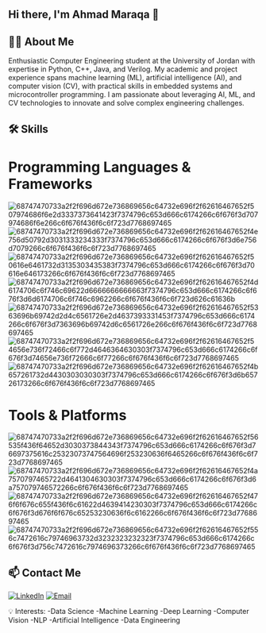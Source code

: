 ## Hi there, I'm Ahmad Maraqa 👋

## 👨‍💻 About Me

Enthusiastic Computer Engineering student at the University of Jordan with expertise in Python, C++, Java, and Verilog. My academic and project experience spans machine learning (ML), artificial intelligence (AI), and computer vision (CV), with practical skills in embedded systems and microcontroller programming. I am passionate about leveraging AI, ML, and CV technologies to innovate and solve complex engineering challenges.

## 🛠️ Skills

# Programming Languages & Frameworks

![68747470733a2f2f696d672e736869656c64732e696f2f62616467652f507974686f6e2d3337373641423f7374796c653d666c6174266c6f676f3d707974686f6e266c6f676f436f6c6f723d7768697465](https://github.com/user-attachments/assets/cce09cce-686b-4291-87d1-4ae2654b7d97)
![68747470733a2f2f696d672e736869656c64732e696f2f62616467652f4e756d50792d3031333234333f7374796c653d666c6174266c6f676f3d6e756d7079266c6f676f436f6c6f723d7768697465](https://github.com/user-attachments/assets/691f8e37-bf46-4019-ae68-3ccbe6a9c642)
![68747470733a2f2f696d672e736869656c64732e696f2f62616467652f50616e6461732d3135303435383f7374796c653d666c6174266c6f676f3d70616e646173266c6f676f436f6c6f723d7768697465](https://github.com/user-attachments/assets/9e2b28f2-5e10-4370-bc5d-5b8d4a668d93)
![68747470733a2f2f696d672e736869656c64732e696f2f62616467652f4d6174706c6f746c69622d6666666666663f7374796c653d666c6174266c6f676f3d6d6174706c6f746c6962266c6f676f436f6c6f723d626c61636b](https://github.com/user-attachments/assets/0f1703ea-c73f-4c52-976e-430411e7bf06)
![68747470733a2f2f696d672e736869656c64732e696f2f62616467652f5363696b69742d2d4c6561726e2d4637393331453f7374796c653d666c6174266c6f676f3d7363696b69742d6c6561726e266c6f676f436f6c6f723d7768697465](https://github.com/user-attachments/assets/4dca0604-905b-4360-b325-ac1bdd5854d2)
![68747470733a2f2f696d672e736869656c64732e696f2f62616467652f54656e736f72466c6f772d4646364630303f7374796c653d666c6174266c6f676f3d74656e736f72666c6f77266c6f676f436f6c6f723d7768697465](https://github.com/user-attachments/assets/76a9ec62-9edb-4a78-90df-2a4ea62e9a06)
![68747470733a2f2f696d672e736869656c64732e696f2f62616467652f4b657261732d4430303030303f7374796c653d666c6174266c6f676f3d6b65726173266c6f676f436f6c6f723d7768697465](https://github.com/user-attachments/assets/d90a693a-8ed5-4a0b-9a8b-1f8411d461c7)


# Tools & Platforms
![68747470733a2f2f696d672e736869656c64732e696f2f62616467652f56535f436f64652d3030373844343f7374796c653d666c6174266c6f676f3d76697375616c25323073747564696f253230636f6465266c6f676f436f6c6f723d7768697465](https://github.com/user-attachments/assets/3b3a253f-3e0c-4684-ac1b-04a3f703c988)
![68747470733a2f2f696d672e736869656c64732e696f2f62616467652f4a7570797465722d4641304630303f7374796c653d666c6174266c6f676f3d6a757079746572266c6f676f436f6c6f723d7768697465](https://github.com/user-attachments/assets/b23d79c4-351e-4cce-8920-890dfc7b52ce)
![68747470733a2f2f696d672e736869656c64732e696f2f62616467652f476f6f676c655f436f6c61622d4639414230303f7374796c653d666c6174266c6f676f3d676f6f676c65253230636f6c6162266c6f676f436f6c6f723d7768697465](https://github.com/user-attachments/assets/85bafb65-9b38-4718-a6b4-d97b7ee9c5eb)
![68747470733a2f2f696d672e736869656c64732e696f2f62616467652f556c7472616c79746963732d3232323232323f7374796c653d666c6174266c6f676f3d756c7472616c7974696373266c6f676f436f6c6f723d7768697465](https://github.com/user-attachments/assets/0ea7c22b-192b-4989-981d-da907745ab2c)


## 📫 Contact Me

[![LinkedIn](https://img.shields.io/badge/LinkedIn-0077B5?style=flat&logo=linkedin&logoColor=white)](https://www.linkedin.com/in/ahmad-maraqa-224369262)
[![Email](https://img.shields.io/badge/Email-D14836?style=flat&logo=gmail&logoColor=white)](mailto:ahmadmaraka2002@gmail.com)



💡 Interests:
-Data Science
-Machine Learning
-Deep Learning
-Computer Vision
-NLP
-Artificial Intelligence
-Data Engineering
